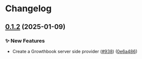 # Changelog

## [0.1.2](https://github.com/jarebudev/js-sdk-contrib/compare/growthbook-provider-v0.1.1...growthbook-provider-v0.1.2) (2025-01-09)


### ✨ New Features

* Create a Growthbook server side provider ([#938](https://github.com/jarebudev/js-sdk-contrib/issues/938)) ([0e6a486](https://github.com/jarebudev/js-sdk-contrib/commit/0e6a4861368f69c8ed109f44464f94240567f110))
